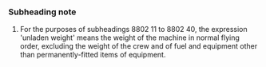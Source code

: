 ### Subheading note

1. For the purposes of subheadings 8802 11 to 8802 40, the expression 'unladen weight' means the weight of the machine in normal flying order, excluding the weight of the crew and of fuel and equipment other than permanently-fitted items of equipment.
